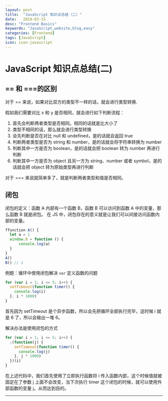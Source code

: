 ```yaml
---
layout: post
title:  "JavaScript 知识点总结（二）"
date:   2019-03-15
desc: "Frontend Basics"
keywords: "JavaScript,website,blog,easy"
categories: [Frontend]
tags: [JavaScript]
icon: icon-javascript
---
```

# JavaScript 知识点总结(二)

## **== 和 ===的区别**

对于 == 来说，如果对比双方的类型不一样的话，就会进行类型转换.

假如我们需要对比 x 和 y 是否相同，就会进行如下判断流程：

1. 首先会判断两者类型是否相同。相同的话就是比大小了
2. 类型不相同的话，那么就会进行类型转换
3. 会先判断是否在对比 null 和 undefined，是的话就会返回 true
4. 判断两者类型是否为 string 和 number，是的话就会将字符串转换为 number
5. 判断其中一方是否为 boolean，是的话就会把 boolean 转为 number 再进行判断
6. 判断其中一方是否为 object 且另一方为 string、number 或者 symbol，是的话就会把 object 转为原始类型再进行判断

对于 === 来说就简单多了，就是判断两者类型和值是否相同。

## **闭包**

闭包的定义：函数 A 内部有一个函数 B，函数 B 可以访问到函数 A 中的变量，那么函数 B 就是闭包。
在 JS 中，闭包存在的意义就是让我们可以间接访问函数内部的变量。

```js
ffunction A() {
  let a = 1
  window.B = function () {
      console.log(a)
  }
}
A()
B() // 1
```

例题：循环中使用闭包解决 `var` 定义函数的问题

```js
for (var i = 1; i <= 5; i++) {
  setTimeout(function timer() {
    console.log(i)
  }, i * 1000)
}
```

首先因为 setTimeout 是个异步函数，所以会先把循环全部执行完毕，这时候 i 就是 6 了，所以会输出一堆 6。

解决办法是使用闭包的方式

```js
for (var i = 1; i <= 5; i++) {
  ;(function(j) {
    setTimeout(function timer() {
      console.log(j)
    }, j * 1000)
  })(i)
}
```

在上述代码中，我们首先使用了立即执行函数将 i 传入函数内部，这个时候值就被固定在了参数 j 上面不会改变，当下次执行 timer 这个闭包的时候，就可以使用外部函数的变量 j，从而达到目的。

---
